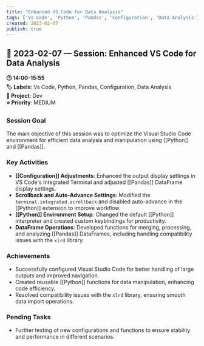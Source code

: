 ```yaml
---
title: "Enhanced VS Code for Data Analysis"
tags: ['Vs Code', 'Python', 'Pandas', 'Configuration', 'Data Analysis']
created: 2023-02-07
publish: true
---
```


## 📅 2023-02-07 — Session: Enhanced VS Code for Data Analysis

**🕒 14:00–15:55**  
**🏷️ Labels**: Vs Code, Python, Pandas, Configuration, Data Analysis  
**📂 Project**: Dev  
**⭐ Priority**: MEDIUM  


### Session Goal
The main objective of this session was to optimize the Visual Studio Code environment for efficient data analysis and manipulation using [[Python]] and [[Pandas]].

### Key Activities
- **[[Configuration]] Adjustments**: Enhanced the output display settings in VS Code's Integrated Terminal and adjusted [[Pandas]] DataFrame display settings.
- **Scrollback and Auto-Advance Settings**: Modified the `terminal.integrated.scrollback` and disabled auto-advance in the [[Python]] extension to improve workflow.
- **[[Python]] Environment Setup**: Changed the default [[Python]] interpreter and created custom keybindings for productivity.
- **DataFrame Operations**: Developed functions for merging, processing, and analyzing [[Pandas]] DataFrames, including handling compatibility issues with the `xlrd` library.

### Achievements
- Successfully configured Visual Studio Code for better handling of large outputs and improved navigation.
- Created reusable [[Python]] functions for data manipulation, enhancing code efficiency.
- Resolved compatibility issues with the `xlrd` library, ensuring smooth data import operations.

### Pending Tasks
- Further testing of new configurations and functions to ensure stability and performance in different scenarios.
